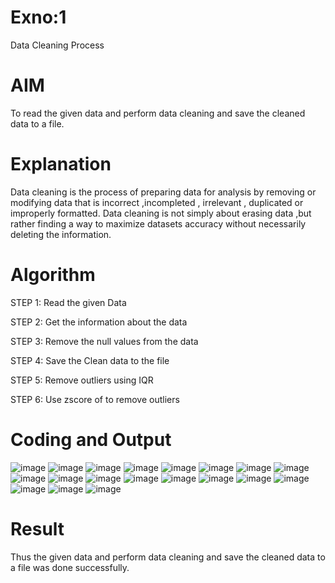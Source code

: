 # Exno:1
Data Cleaning Process

# AIM
To read the given data and perform data cleaning and save the cleaned data to a file.

# Explanation
Data cleaning is the process of preparing data for analysis by removing or modifying data that is incorrect ,incompleted , irrelevant , duplicated or improperly formatted. Data cleaning is not simply about erasing data ,but rather finding a way to maximize datasets accuracy without necessarily deleting the information.

# Algorithm
STEP 1: Read the given Data

STEP 2: Get the information about the data

STEP 3: Remove the null values from the data

STEP 4: Save the Clean data to the file

STEP 5: Remove outliers using IQR

STEP 6: Use zscore of to remove outliers

# Coding and Output
![image](https://github.com/user-attachments/assets/446b3ff6-ae76-4fdc-944f-104c5642a163)
![image](https://github.com/user-attachments/assets/70f6d2b1-6d74-4b26-980d-8bebe44bd26f)
![image](https://github.com/user-attachments/assets/5e666506-71d4-430f-b473-a1efe3bfbfab)
![image](https://github.com/user-attachments/assets/5336e8bf-85df-4e2e-85d9-cc3a0d74f714)
![image](https://github.com/user-attachments/assets/7837d93b-3345-4fa7-aeb3-3a8f6bc04be4)
![image](https://github.com/user-attachments/assets/f44962d8-3e1c-465c-9972-1feeb16c5c21)
![image](https://github.com/user-attachments/assets/af36b8c2-89db-4102-b1da-990bf59dd825)
![image](https://github.com/user-attachments/assets/417e04a8-3ade-4a07-ad61-68a456d04c9f)
![image](https://github.com/user-attachments/assets/d71849f3-e6ec-4a1b-af46-ee03d411d141)
![image](https://github.com/user-attachments/assets/bbae0dcb-86bd-48e6-aaac-cbdc4d18d391)
![image](https://github.com/user-attachments/assets/6a880327-f6d8-445c-8d01-d7cc8de7bd48)
![image](https://github.com/user-attachments/assets/0a37be65-aafe-4062-a691-f13b2d4ddc33)
![image](https://github.com/user-attachments/assets/1a775d49-05ee-4f7c-a088-ad4541894d85)
![image](https://github.com/user-attachments/assets/b1efad5a-bf3e-4a7e-a6ff-64f7a08b7916)
![image](https://github.com/user-attachments/assets/ea4b0dfc-0072-4139-90ce-c56afaf7565b)
![image](https://github.com/user-attachments/assets/75f08122-8a4b-4ce2-89ea-7f58d3e54d3c)
![image](https://github.com/user-attachments/assets/e91ab4ae-72ac-498e-ac79-7dc09770c073)
![image](https://github.com/user-attachments/assets/9e7275a0-620e-4297-9583-9a1ac83a981b)
![image](https://github.com/user-attachments/assets/f9c054f1-c08a-4797-b754-c8511fc334fb)





















# Result
 Thus the given data and perform data cleaning and save the cleaned data to a file was done successfully.
